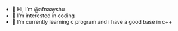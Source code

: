 - 👋 Hi, I’m @afnaayshu
- 👀 I’m interested in coding 
- 🌱 I’m currently learning c program and i have a good base in c++

<!---
afnaayshu/afnaayshu is a ✨ special ✨ repository because its `README.md` (this file) appears on your GitHub profile.
You can click the Preview link to take a look at your changes.
--->
